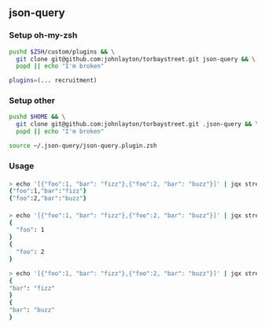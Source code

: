 ## json-query

### Setup oh-my-zsh

```zsh
pushd $ZSH/custom/plugins && \
  git clone git@github.com:johnlayton/torbaystreet.git json-query && \
  popd || echo "I'm broken"
```

```zsh
plugins=(... recruitment)
```

### Setup other

```zsh
pushd $HOME && \
  git clone git@github.com:johnlayton/torbaystreet.git .json-query && \
  popd || echo "I'm broken"
```

```zsh
source ~/.json-query/json-query.plugin.zsh
```


### Usage

#### 
```zsh
> echo '[{"foo":1, "bar": "fizz"},{"foo":2, "bar": "buzz"}]' | jqx stream
{"foo":1,"bar":"fizz"}
{"foo":2,"bar":"buzz"}
```

#### 
```zsh
> echo '[{"foo":1, "bar": "fizz"},{"foo":2, "bar": "buzz"}]' | jqx stream | jqx fields foo
{
  "foo": 1
}
{
  "foo": 2
}
```

```zsh
> echo '[{"foo":1, "bar": "fizz"},{"foo":2, "bar": "buzz"}]' | jqx stream | jqx fields bar
{
"bar": "fizz"
}
{
"bar": "buzz"
}
```
